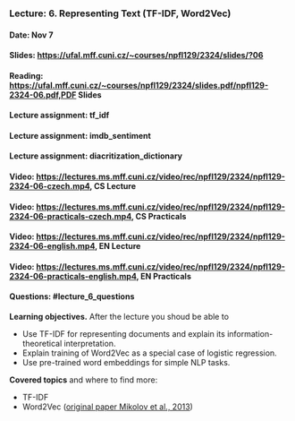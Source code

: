 ### Lecture: 6. Representing Text (TF-IDF, Word2Vec)
#### Date: Nov 7
#### Slides: https://ufal.mff.cuni.cz/~courses/npfl129/2324/slides/?06
#### Reading: https://ufal.mff.cuni.cz/~courses/npfl129/2324/slides.pdf/npfl129-2324-06.pdf,PDF Slides
#### Lecture assignment: tf_idf
#### Lecture assignment: imdb_sentiment
#### Lecture assignment: diacritization_dictionary
#### Video: https://lectures.ms.mff.cuni.cz/video/rec/npfl129/2324/npfl129-2324-06-czech.mp4, CS Lecture
#### Video: https://lectures.ms.mff.cuni.cz/video/rec/npfl129/2324/npfl129-2324-06-practicals-czech.mp4, CS Practicals
#### Video: https://lectures.ms.mff.cuni.cz/video/rec/npfl129/2324/npfl129-2324-06-english.mp4, EN Lecture
#### Video: https://lectures.ms.mff.cuni.cz/video/rec/npfl129/2324/npfl129-2324-06-practicals-english.mp4, EN Practicals
#### Questions: #lecture_6_questions

**Learning objectives.** After the lecture you shoud be able to

- Use TF-IDF for representing documents and explain its information-theoretical
  interpretation.
- Explain training of Word2Vec as a special case of logistic regression.
- Use pre-trained word embeddings for simple NLP tasks.


**Covered topics** and where to find more:

- TF-IDF
- Word2Vec ([original paper Mikolov et al., 2013](https://papers.nips.cc/paper_files/paper/2013/file/9aa42b31882ec039965f3c4923ce901b-Paper.pdf))
